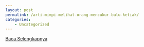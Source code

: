 ```yaml
---
layout: post
permalink: /arti-mimpi-melihat-orang-mencukur-bulu-ketiak/
categories:
    - Uncategorized
---
```


[Baca Selengkapnya](/02)